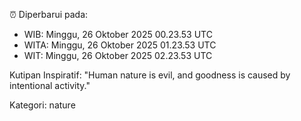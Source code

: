 ⏰ Diperbarui pada:
- WIB: Minggu, 26 Oktober 2025 00.23.53 UTC
- WITA: Minggu, 26 Oktober 2025 01.23.53 UTC
- WIT: Minggu, 26 Oktober 2025 02.23.53 UTC

Kutipan Inspiratif:
"Human nature is evil, and goodness is caused by intentional activity."


Kategori: nature


